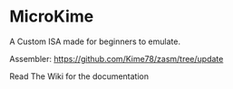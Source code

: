 # MicroKime
A Custom ISA made for beginners to emulate.

Assembler:
https://github.com/Kime78/zasm/tree/update

Read The Wiki for the documentation
